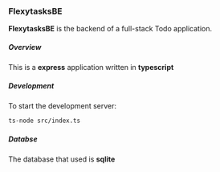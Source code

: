 ### FlexytasksBE

**FlexytasksBE** is the backend of a full-stack Todo application.

##### Overview

This is a **express** application written in **typescript**

##### Development

To start the development server:

```bash
ts-node src/index.ts

```

 ##### Databse

 The database that used is **sqlite**
